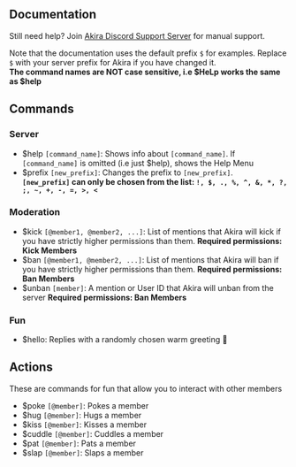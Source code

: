 ## Documentation
Still need help? Join [Akira Discord Support Server](https://discord.gg/DAaRAHWw9W) for manual support.


Note that the documentation uses the default prefix `$` for examples. Replace `$` with your server prefix for Akira if you have changed it. <br/>
**The command names are NOT case sensitive, i.e $HeLp works the same as $help**

## Commands
### Server
- $help `[command_name]`: Shows info about `[command_name]`. If `[command_name]` is omitted (i.e just $help), shows the Help Menu
- $prefix `[new_prefix]`: Changes the prefix to `[new_prefix]`. <br/>
**`[new_prefix]` can only be chosen from the list: `!, $, ., %, ^, &, *, ?, ;, ~, +, -, =, >, <`**
### Moderation
- $kick `[@member1, @member2, ...]`: List of mentions that Akira will kick if you have strictly higher permissions than them.
**Required permissions: Kick Members**
- $ban `[@member1, @member2, ...]`: List of mentions that Akira will ban if you have strictly higher permissions than them.
**Required permissions: Ban Members**
- $unban `[member]`: A mention or User ID that Akira will unban from the server
**Required permissions: Ban Members**
### Fun 
- $hello: Replies with a randomly chosen warm greeting 🤎

## Actions
These are commands for fun that allow you to interact with other members
- $poke `[@member]`: Pokes a member
- $hug `[@member]`: Hugs a member
- $kiss `[@member]`: Kisses a member
- $cuddle `[@member]`: Cuddles a member
- $pat `[@member]`: Pats a member
- $slap `[@member]`: Slaps a member
